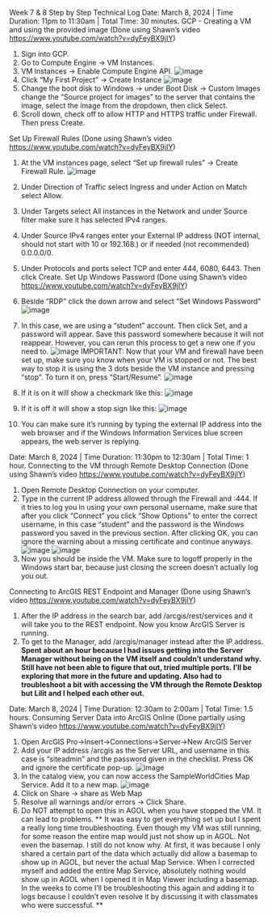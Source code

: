 Week 7 & 8 Step by Step Technical Log
Date: March 8, 2024 | Time Duration: 11pm to 11:30am | Total Time: 30 minutes.
GCP - Creating a VM and using the provided image 
(Done using Shawn’s video https://www.youtube.com/watch?v=dyFeyBX9jIY)
1.	Sign into GCP.
2.	Go to Compute Engine -> VM Instances.
3.	VM Instances -> Enable Compute Engine API.
![image](https://github.com/gracecavanagh/geom99/assets/151089198/437e16f8-d1e9-4d8d-ad74-5b915234fdbf)
4.	Click “My First Project” -> Create Instance
![image](https://github.com/gracecavanagh/geom99/assets/151089198/c9edde65-f379-4259-b28f-4b5832f5ebef)
5.	Change the boot disk to Windows -> under Boot Disk -> Custom Images change the “Source project for images” to the server that contains the image, select the image from the dropdown, then click Select.
6.	Scroll down, check off to allow HTTP and HTTPS traffic under Firewall. Then press Create.

Set Up Firewall Rules
(Done using Shawn’s video https://www.youtube.com/watch?v=dyFeyBX9jIY)
1.	At the VM instances page, select “Set up firewall rules” -> Create Firewall Rule.
 ![image](https://github.com/gracecavanagh/geom99/assets/151089198/fc0bd98f-d6e6-4736-a579-aa5251d5ce38)
2.	Under Direction of Traffic select Ingress and under Action on Match select Allow.
3.	Under Targets select All instances in the Network and under Source filter make sure it has selected IPv4 ranges.
4.	Under Source IPv4 ranges enter your External IP address (NOT internal, should not start with 10 or 192.168.) or if needed (not recommended) 0.0.0.0/0.
5.	Under Protocols and ports select TCP and enter 444, 6080, 6443. Then click Create.
Set Up Windows Password
(Done using Shawn’s video https://www.youtube.com/watch?v=dyFeyBX9jIY)
6.	Beside “RDP” click the down arrow and select “Set Windows Password”
   ![image](https://github.com/gracecavanagh/geom99/assets/151089198/657ec2cb-76b2-4c24-bd77-d29da0196f22)
7.	In this case, we are using a “student” account. Then click Set, and a password will appear. Save this password somewhere because it will not reappear. However, you can rerun this process to get a new one if you need to.
 ![image](https://github.com/gracecavanagh/geom99/assets/151089198/09ca1f41-84bc-4743-8c01-66560307d216)
IMPORTANT: Now that your VM and firewall have been set up, make sure you know when your VM is stopped or not. The best way to stop it is using the 3 dots beside the VM instance and pressing “stop”. To turn it on, press “Start/Resume”.
 ![image](https://github.com/gracecavanagh/geom99/assets/151089198/34d575b2-9530-428d-b03d-95ebffbe9b53)
1.	If it is on it will show a checkmark like this: ![image](https://github.com/gracecavanagh/geom99/assets/151089198/a07f7158-0be9-44d1-b6a7-2f5a40890414)

2.	If it is off it will show a stop sign like this:  ![image](https://github.com/gracecavanagh/geom99/assets/151089198/9f6053bc-1bfa-46ec-ad86-ef1975a36bc1)

3.	You can make sure it’s running by typing the external IP address into the web browser and if the Windows Information Services blue screen appears, the web server is replying.

Date: March 8, 2024 | Time Duration: 11:30pm to 12:30am | Total Time: 1 hour.
Connecting to the VM through Remote Desktop Connection
(Done using Shawn’s video https://www.youtube.com/watch?v=dyFeyBX9jIY)
1.	Open Remote Desktop Connection on your computer.
2.	Type in the current IP address allowed through the Firewall and :444. If it tries to log you in using your own personal username, make sure that after you click “Connect” you click “Show Options” to enter the correct username, in this case “student” and the password is the Windows password you saved in the previous section. After clicking OK, you can ignore the warning about a missing certificate and continue anyways. 
![image](https://github.com/gracecavanagh/geom99/assets/151089198/05a5e020-e9a7-4e3f-8862-2b64498f5752)
![image](https://github.com/gracecavanagh/geom99/assets/151089198/c7524407-2871-4ae0-9fbc-1e065976d12b)
3.	Now you should be inside the VM. Make sure to logoff properly in the Windows start bar, because just closing the screen doesn’t actually log you out.
   
Connecting to ArcGIS REST Endpoint and Manager
(Done using Shawn’s video https://www.youtube.com/watch?v=dyFeyBX9jIY)
1.	After the IP address in the search bar, add /arcgis/rest/services and it will take you to the REST endpoint. Now you know ArcGIS Server is running.
2.	To get to the Manager, add /arcgis/manager instead after the IP address.
**Spent about an hour because I had issues getting into the Server Manager without being on the VM itself and couldn’t understand why. Still have not been able to figure that out, tried multiple ports. I’ll be exploring that more in the future and updating. Also had to troubleshoot a bit with accessing the VM through the Remote Desktop but Lilit and I helped each other out.**

Date: March 8, 2024 | Time Duration: 12:30am to 2:00am | Total Time: 1.5 hours.
Consuming Server Data into ArcGIS Online
(Done partially using Shawn’s video https://www.youtube.com/watch?v=dyFeyBX9jIY)
1.	Open ArcGIS Pro->Insert->Connections->Server->New ArcGIS Server
2.	Add your IP address /arcgis as the Server URL, and username in this case is “siteadmin” and the password given in the checklist. Press OK and ignore the certificate pop-up.
 ![image](https://github.com/gracecavanagh/geom99/assets/151089198/1892aaa6-a691-48a8-9d9b-dc9b0b03c93d)
3.	In the catalog view, you can now access the SampleWorldCities Map Service. Add it to a new map.
 ![image](https://github.com/gracecavanagh/geom99/assets/151089198/f4019d71-4f78-4749-88ba-c0fb41417610)
4.	Click on Share -> share as Web Map
5.	Resolve all warnings and/or errors -> Click Share.
6.	Do NOT attempt to open this in AGOL when you have stopped the VM. It can lead to problems.
** It was easy to get everything set up but I spent a really long time troubleshooting. Even though my VM was still running, for some reason the entire map would just not show up in AGOL. Not even the basemap. I still do not know why. At first, it was because I only shared a certain part of the data which actually did allow a basemap to show up in AGOL, but never the actual Map Service. When I corrected myself and added the entire Map Service, absolutely nothing would show up in AGOL when I opened it in Map Viewer including a basemap. In the weeks to come I’ll be troubleshooting this again and adding it to logs because I couldn’t even resolve it by discussing it with classmates who were successful. ** 
 
